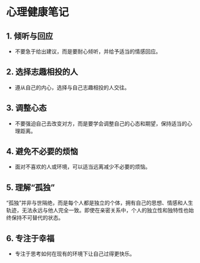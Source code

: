 # 心理健康笔记

## 1. 倾听与回应
- 不要急于给出建议，而是要耐心倾听，并给予适当的情感回应。

## 2. 选择志趣相投的人
- 遵从自己的内心，选择与自己志趣相投的人交往。

## 3. 调整心态
- 不要强迫自己去改变对方，而是要学会调整自己的心态和期望，保持适当的心理距离。

## 4. 避免不必要的烦恼
- 面对不喜欢的人或环境，可以适当远离减少不必要的烦恼。

## 5. 理解“孤独”
“孤独”并非与世隔绝，而是每个人都是独立的个体，拥有自己的思想、情感和人生轨迹，无法永远与他人完全一致。即使在亲密关系中，个人的独立性和独特性也始终保持不可替代的状态。

## 6. 专注于幸福
- 专注于思考如何在现有的环境下让自己过得更快乐。